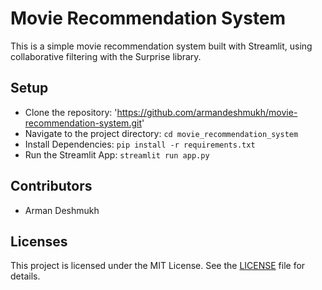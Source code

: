 # Movie Recommendation System

This is a simple movie recommendation system built with Streamlit, using collaborative filtering with the Surprise library.

## Setup
- Clone the repository: 'https://github.com/armandeshmukh/movie-recommendation-system.git'
- Navigate to the project directory: `cd movie_recommendation_system`
- Install Dependencies: `pip install -r requirements.txt`
- Run the Streamlit App: `streamlit run app.py`


## Contributors
- Arman Deshmukh

## Licenses 
This project is licensed under the MIT License. See the [LICENSE](LICENSE) file for details.
